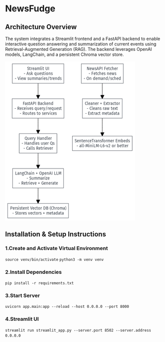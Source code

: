 # NewsFudge

## Architecture Overview

The system integrates a Streamlit frontend and a FastAPI backend to enable interactive question answering and summarization of current events using Retrieval-Augmented Generation (RAG). The backend leverages OpenAI models, LangChain, and a persistent Chroma vector store.

![Architecture Diagram](/NewsFudge_arch.png)
## Installation & Setup Instructions

### 1.Create and Activate Virtual Environment
```source venv/bin/activate```
```python3 -m venv venv```

### 2.Install Dependencies
```pip install -r requirements.txt```

### 3.Start Server
```uvicorn app.main:app --reload --host 0.0.0.0 --port 8000```

### 4.Streamlit UI
```streamlit run streamlit_app.py --server.port 8502 --server.address 0.0.0.0```